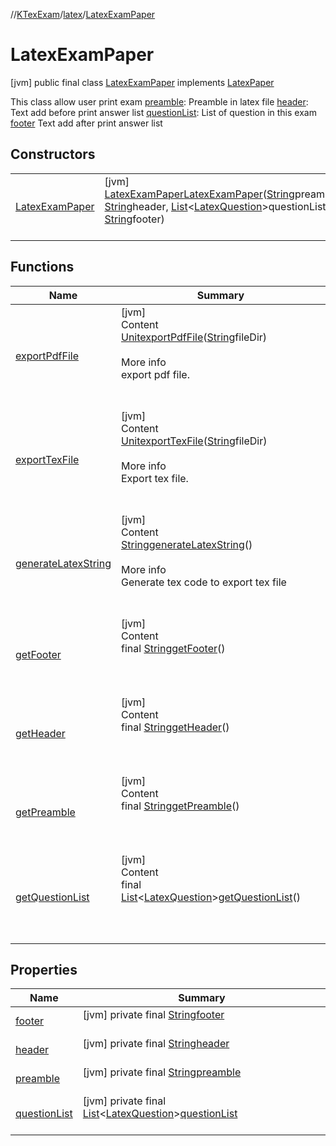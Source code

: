 //[KTexExam](../../../index.md)/[latex](../index.md)/[LatexExamPaper](index.md)



# LatexExamPaper  
 [jvm] public final class [LatexExamPaper](index.md) implements [LatexPaper](../-latex-paper/index.md)

This class allow user print exam [preamble](index.md#1347295098%2FProperties%2F-1216412040): Preamble in latex file [header](index.md#-921092295%2FProperties%2F-1216412040): Text add before print answer list [questionList](index.md#1329695042%2FProperties%2F-1216412040): List of question in this exam [footer](index.md#-176859157%2FProperties%2F-1216412040) Text add after print answer list

   


## Constructors  
  
| | |
|---|---|
| <a name="latex/LatexExamPaper/LatexExamPaper/#kotlin.String#kotlin.String#kotlin.collections.List[latex.LatexQuestion]#kotlin.String/PointingToDeclaration/"></a>[LatexExamPaper](-latex-exam-paper.md)| <a name="latex/LatexExamPaper/LatexExamPaper/#kotlin.String#kotlin.String#kotlin.collections.List[latex.LatexQuestion]#kotlin.String/PointingToDeclaration/"></a> [jvm] [LatexExamPaper](index.md)[LatexExamPaper](-latex-exam-paper.md)([String](https://docs.oracle.com/javase/8/docs/api/java/lang/String.html)preamble, [String](https://docs.oracle.com/javase/8/docs/api/java/lang/String.html)header, [List](https://docs.oracle.com/javase/8/docs/api/java/util/List.html)<[LatexQuestion](../-latex-question/index.md)>questionList, [String](https://docs.oracle.com/javase/8/docs/api/java/lang/String.html)footer)  <br>   <br>|


## Functions  
  
|  Name |  Summary | 
|---|---|
| <a name="latex/LatexExamPaper/exportPdfFile/#kotlin.String/PointingToDeclaration/"></a>[exportPdfFile](index.md#-1440246006%2FFunctions%2F-1216412040)| <a name="latex/LatexExamPaper/exportPdfFile/#kotlin.String/PointingToDeclaration/"></a>[jvm]  <br>Content  <br>[Unit](https://kotlinlang.org/api/latest/jvm/stdlib/kotlin/-unit/index.html)[exportPdfFile](index.md#-1440246006%2FFunctions%2F-1216412040)([String](https://docs.oracle.com/javase/8/docs/api/java/lang/String.html)fileDir)  <br>  <br>More info  <br>export pdf file.  <br><br><br>|
| <a name="latex/LatexExamPaper/exportTexFile/#kotlin.String/PointingToDeclaration/"></a>[exportTexFile](index.md#-164572161%2FFunctions%2F-1216412040)| <a name="latex/LatexExamPaper/exportTexFile/#kotlin.String/PointingToDeclaration/"></a>[jvm]  <br>Content  <br>[Unit](https://kotlinlang.org/api/latest/jvm/stdlib/kotlin/-unit/index.html)[exportTexFile](index.md#-164572161%2FFunctions%2F-1216412040)([String](https://docs.oracle.com/javase/8/docs/api/java/lang/String.html)fileDir)  <br>  <br>More info  <br>Export tex file.  <br><br><br>|
| <a name="latex/LatexExamPaper/generateLatexString/#/PointingToDeclaration/"></a>[generateLatexString](generate-latex-string.md)| <a name="latex/LatexExamPaper/generateLatexString/#/PointingToDeclaration/"></a>[jvm]  <br>Content  <br>[String](https://docs.oracle.com/javase/8/docs/api/java/lang/String.html)[generateLatexString](generate-latex-string.md)()  <br>  <br>More info  <br>Generate tex code to export tex file  <br><br><br>|
| <a name="latex/LatexExamPaper/getFooter/#/PointingToDeclaration/"></a>[getFooter](get-footer.md)| <a name="latex/LatexExamPaper/getFooter/#/PointingToDeclaration/"></a>[jvm]  <br>Content  <br>final [String](https://docs.oracle.com/javase/8/docs/api/java/lang/String.html)[getFooter](get-footer.md)()  <br>  <br><br><br>|
| <a name="latex/LatexExamPaper/getHeader/#/PointingToDeclaration/"></a>[getHeader](get-header.md)| <a name="latex/LatexExamPaper/getHeader/#/PointingToDeclaration/"></a>[jvm]  <br>Content  <br>final [String](https://docs.oracle.com/javase/8/docs/api/java/lang/String.html)[getHeader](get-header.md)()  <br>  <br><br><br>|
| <a name="latex/LatexExamPaper/getPreamble/#/PointingToDeclaration/"></a>[getPreamble](get-preamble.md)| <a name="latex/LatexExamPaper/getPreamble/#/PointingToDeclaration/"></a>[jvm]  <br>Content  <br>final [String](https://docs.oracle.com/javase/8/docs/api/java/lang/String.html)[getPreamble](get-preamble.md)()  <br>  <br><br><br>|
| <a name="latex/LatexExamPaper/getQuestionList/#/PointingToDeclaration/"></a>[getQuestionList](get-question-list.md)| <a name="latex/LatexExamPaper/getQuestionList/#/PointingToDeclaration/"></a>[jvm]  <br>Content  <br>final [List](https://docs.oracle.com/javase/8/docs/api/java/util/List.html)<[LatexQuestion](../-latex-question/index.md)>[getQuestionList](get-question-list.md)()  <br>  <br><br><br>|


## Properties  
  
|  Name |  Summary | 
|---|---|
| <a name="latex/LatexExamPaper/footer/#/PointingToDeclaration/"></a>[footer](index.md#-176859157%2FProperties%2F-1216412040)| <a name="latex/LatexExamPaper/footer/#/PointingToDeclaration/"></a> [jvm] private final [String](https://docs.oracle.com/javase/8/docs/api/java/lang/String.html)[footer](index.md#-176859157%2FProperties%2F-1216412040)  <br>   <br>|
| <a name="latex/LatexExamPaper/header/#/PointingToDeclaration/"></a>[header](index.md#-921092295%2FProperties%2F-1216412040)| <a name="latex/LatexExamPaper/header/#/PointingToDeclaration/"></a> [jvm] private final [String](https://docs.oracle.com/javase/8/docs/api/java/lang/String.html)[header](index.md#-921092295%2FProperties%2F-1216412040)  <br>   <br>|
| <a name="latex/LatexExamPaper/preamble/#/PointingToDeclaration/"></a>[preamble](index.md#1347295098%2FProperties%2F-1216412040)| <a name="latex/LatexExamPaper/preamble/#/PointingToDeclaration/"></a> [jvm] private final [String](https://docs.oracle.com/javase/8/docs/api/java/lang/String.html)[preamble](index.md#1347295098%2FProperties%2F-1216412040)  <br>   <br>|
| <a name="latex/LatexExamPaper/questionList/#/PointingToDeclaration/"></a>[questionList](index.md#1329695042%2FProperties%2F-1216412040)| <a name="latex/LatexExamPaper/questionList/#/PointingToDeclaration/"></a> [jvm] private final [List](https://docs.oracle.com/javase/8/docs/api/java/util/List.html)<[LatexQuestion](../-latex-question/index.md)>[questionList](index.md#1329695042%2FProperties%2F-1216412040)  <br>   <br>|

